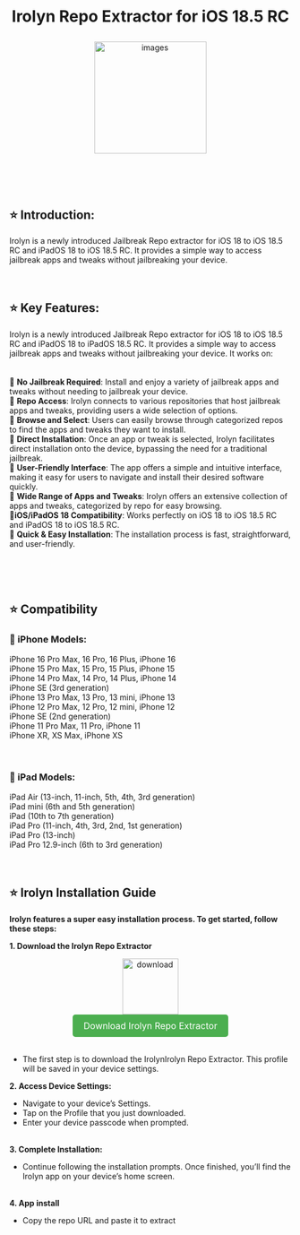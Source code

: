
 <h1> <p align="center"> Irolyn Repo Extractor for iOS 18.5 RC </h1>
</p>

<div align="center">
    <img src="https://github.com/user-attachments/assets/a3495221-b77b-42d3-88e4-27a957c2c98e" alt="images" width='200'>
</div>

<br><br><br>
 
## ⭐ Introduction:

Irolyn is a newly introduced Jailbreak Repo extractor for iOS 18 to iOS 18.5 RC and iPadOS 18 to iOS 18.5 RC. It provides a simple way to access jailbreak apps and tweaks without jailbreaking your device.
<br><br><br>

## ⭐ Key Features:

Irolyn is a newly introduced Jailbreak Repo extractor for iOS 18 to iOS 18.5 RC and iPadOS 18 to iPadOS 18.5 RC. It provides a simple way to access jailbreak apps and tweaks without jailbreaking your device. It works on:
<br><br><br>
🚀 <b>No Jailbreak Required</b>: Install and enjoy a variety of jailbreak apps and tweaks without needing to jailbreak your device.<br>
🚀 <b>Repo Access</b>: Irolyn connects to various repositories that host jailbreak apps and tweaks, providing users a wide selection of options. <br> 
🚀 <b>Browse and Select</b>: Users can easily browse through categorized repos to find the apps and tweaks they want to install.<br>
🚀 <b>Direct Installation</b>: Once an app or tweak is selected, Irolyn facilitates direct installation onto the device, bypassing the need for a traditional jailbreak.<br>
🚀 <b>User-Friendly Interface</b>: The app offers a simple and intuitive interface, making it easy for users to navigate and install their desired software quickly.<br>
🚀 <b>Wide Range of Apps and Tweaks</b>: Irolyn offers an extensive collection of apps and tweaks, categorized by repo for easy browsing.<br>
🚀<b>iOS/iPadOS 18 Compatibility</b>: Works perfectly on iOS 18 to iOS 18.5 RC and iPadOS 18 to iOS 18.5 RC.<br>
🚀 <b>Quick & Easy Installation</b>: The installation process is fast, straightforward, and user-friendly.<br>

<br><br><br>


## ⭐ Compatibility 
### 🚀 iPhone Models:

iPhone 16 Pro Max, 16 Pro, 16 Plus, iPhone 16<br>
iPhone 15 Pro Max, 15 Pro, 15 Plus, iPhone 15<br>
iPhone 14 Pro Max, 14 Pro, 14 Plus, iPhone 14<br>
iPhone SE (3rd generation)<br>
iPhone 13 Pro Max, 13 Pro, 13 mini, iPhone 13<br>
iPhone 12 Pro Max, 12 Pro, 12 mini, iPhone 12<br>
iPhone SE (2nd generation)<br>
iPhone 11 Pro Max, 11 Pro, iPhone 11<br>
iPhone XR, XS Max, iPhone XS<br>
<br><br>
### 🚀  iPad Models:
iPad Air (13-inch, 11-inch, 5th, 4th, 3rd generation)<br>
iPad mini (6th and 5th generation)<br>
iPad (10th to 7th generation)<br>
iPad Pro (11-inch, 4th, 3rd, 2nd, 1st generation)<br>
iPad Pro (13-inch)<br>
iPad Pro 12.9-inch (6th to 3rd generation)
<br><br><br>
## ⭐ Irolyn Installation Guide

<B> Irolyn features a super easy installation process. To get started, follow these steps:</b>

<b> 1. Download the Irolyn Repo Extractor </b>
   <div align="center">
    <img src="https://github.com/user-attachments/assets/a490cd3e-22d2-4dcc-9982-bad758c47154" alt="download" width='100'>
   </div>
 <div align="center">
  <a href="https://install.zjailbreak.store/download/18/irolyn/pro/m/" style="background-color: #4CAF50; color: white; padding: 10px 20px; text-align: center; text-decoration: none; display: inline-block; border-radius: 5px; font-size: 16px;">
    Download Irolyn Repo Extractor
  </a>
</div>
<br>

*  The first step is to download the IrolynIrolyn Repo Extractor. This profile will be saved in your device settings.

<b> 2. Access Device Settings: </b>
   
*  Navigate to your device’s Settings.
*  Tap on the Profile that you just downloaded.
*  Enter your device passcode when prompted.
  <br><br>

<b> 3. Complete Installation: </b>
   
*  Continue following the installation prompts. Once finished, you’ll find the Irolyn app on your device’s home screen.
<br><br>

<b> 4. App install </b>
*  Copy the repo URL and paste it to extract




